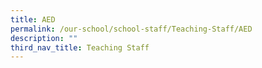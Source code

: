 ```yaml
---
title: AED
permalink: /our-school/school-staff/Teaching-Staff/AED
description: ""
third_nav_title: Teaching Staff
---
```

